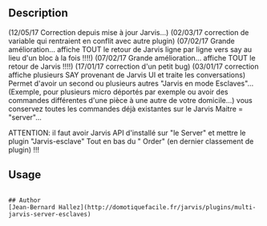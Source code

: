 <!---
IMPORTANT
=========
This README.md is displayed in the WebStore as well as within Jarvis app
Please do not change the structure of this file
Fill-in Description, Usage & Author sections
Make sure to rename the [en] folder into the language code your plugin is written in (ex: fr, es, de, it...)
For multi-language plugin:
- clone the language directory and translate commands/functions.sh
- optionally write the Description / Usage sections in several languages
-->
## Description
(12/05/17 Correction depuis mise à jour Jarvis...)
(02/03/17 correction de variable qui rentraient en conflit avec autre plugin)
(07/02/17 Grande amélioration... affiche TOUT le retour de Jarvis ligne par ligne vers say au lieu d'un bloc à la fois !!!!)
(07/02/17 Grande amélioration... affiche TOUT le retour de Jarvis !!!!)
(17/01/17 correction d'un petit bug)
(03/01/17 correction affiche plusieurs SAY provenant de Jarvis UI et traite les conversations)
Permet d'avoir un second ou plusieurs autres "Jarvis en mode Esclaves"... (Exemple, pour plusieurs micro déportés par exemple ou avoir des commandes différentes d'une pièce à une autre de votre domicile...)
vous conservez toutes les commandes déjà existantes sur le Jarvis Maitre = "server"...

ATTENTION: il faut avoir Jarvis API d'installé sur "le Server" et mettre le plugin "Jarvis-esclave" Tout en bas du " Order" (en dernier classement de plugin) !!! 


## Usage

```

## Author
[Jean-Bernard Hallez](http://domotiquefacile.fr/jarvis/plugins/multi-jarvis-server-esclaves)

